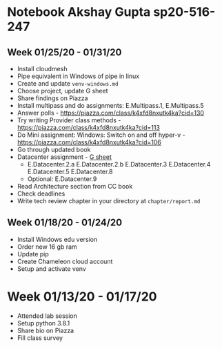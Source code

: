 # Notebook Akshay Gupta sp20-516-247

## Week 01/25/20 - 01/31/20

* Install cloudmesh
* Pipe equivalent in Windows of pipe in linux
* Create and update `venv-windows.md`
* Choose project, update G sheet
* Share findings on Piazza
* Install multipass and do assignments: E.Multipass.1, E.Multipass.5
* Answer polls - https://piazza.com/class/k4xfd8nxutk4ka?cid=130
* Try writing Provider class methods - https://piazza.com/class/k4xfd8nxutk4ka?cid=113
* Do Mini assignment: Windows: Switch on and off hyper-v - https://piazza.com/class/k4xfd8nxutk4ka?cid=106
* Go through updated book
* Datacenter assignment - [G sheet](https://docs.google.com/spreadsheets/d/1gh869zfjA4sVxL8-ga0af2_HLTTuOoD1IReuRSrbq4I/edit#gid=0)
  * E.Datacenter.2.a
    E.Datacenter.2.b
    E.Datacenter.3
    E.Datacenter.4
    E.Datacenter.5
    E.Datacenter.8
  * Optional: E.Datacenter.9
* Read Architecture section from CC book
* Check deadlines
* Write tech review chapter in your directory at `chapter/report.md`


## Week 01/18/20 - 01/24/20

* Install Windows edu version
* Order new 16 gb ram
* Update pip
* Create Chameleon cloud account
* Setup and activate venv

# Week 01/13/20 - 01/17/20

* Attended lab session
* Setup python 3.8.1
* Share bio on Piazza
* Fill class survey

